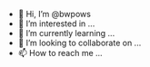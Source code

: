- 👋 Hi, I’m @bwpows
- 👀 I’m interested in ...
- 🌱 I’m currently learning ...
- 💞️ I’m looking to collaborate on ...
- 📫 How to reach me ...

<!---
bwpows/bwpows is a ✨ special ✨ repository because its `README.md` (this file) appears on your GitHub profile.
You can click the Preview link to take a look at your changes.
--->

